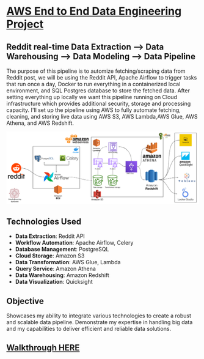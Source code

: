 # [AWS End to End Data Engineering Project](https://github.com/KevinGastelum/MyDataEngineering/tree/main/01._AWS_DataEngineeringProject#aws-end-to-end-data-engineering-project)

## Reddit real-time Data Extraction --> Data Warehousing --> Data Modeling --> Data Pipeline

The purpose of this pipeline is to automize fetching/scraping data from Reddit post, we will be using the Reddit API, Apache Airflow to trigger tasks that run once a day, Docker to run everything in a containerized local environment, and SQL Postgres database to store the fetched data. After setting everything up locally we want this pipeline running on Cloud infrastructure which provides additional security, storage and processing capacity. I'll set up the pipeline using AWS to fully automate fetching, cleaning, and storing live data using AWS S3, AWS Lambda,AWS Glue, AWS Athena, and AWS Redshift.

<img src="01._AWS_DataEngineeringProject\images\RedditDataEngineering-.png">

## Technologies Used

- **Data Extraction**: Reddit API
- **Workflow Automation**: Apache Airflow, Celery
- **Database Management**: PostgreSQL
- **Cloud Storage**: Amazon S3
- **Data Transformation**: AWS Glue, Lambda
- **Query Service**: Amazon Athena
- **Data Warehousing**: Amazon Redshift
- **Data Visualization**: Quicksight

<!-- ## Data Pipeline

- **Automated Data Processing Workflow**: Utilizing Apache Airflow and Celery for data processing.
- **Data Storage**: PostgreSQL and Amazon S3 for data storage.
- **Data Transformation**: Integrates AWS Glue, Lambda and Amazon Athena for effective data transformation and querying.
- **Scalable Data Warehousing**: Utilizes Amazon Redshift for a high-performance data warehousing solution. -->

## Objective

Showcases my ability to integrate various technologies to create a robust and scalable data pipeline. Demonstrate my expertise in handling big data and my capabilities to deliver efficient and reliable data solutions.

## [Walkthrough HERE](https://github.com/KevinGastelum/MyDataEngineering/tree/main/01._AWS_DataEngineeringProject#aws-end-to-end-data-engineering-project)

<!--

KEVIN'S PERSONAL NOTES/INSTRUCTIONS

Take screensshots of Docker/VSCode, AWS EC2/S3, Airflow/Celery, Glue/Lambda, Athena/Redshift, Visuals

Docker/ VSCODE Screenshot -- Connecting to Airflow locally through Docker container
EC2 CLI && S3 Bucket with reddit file screenshot -- Setting up AWS EC2 instance and S3 bucket for automated Data storage
Airflow / Celery screenshot -- Connecting to AWS from Airflow


-- DOCKER Commands used
- Shows all containers
docker ps
docker-compose ps

- Build/Start or update your containers
docker compose up -d --build
docker compose up -d
docker exec -it {container hash}
docker stop $(docker ps -a -q)
docker compose down

- REMOVE all containers Steps
docker stop $(docker ps -a -q)
docker rm $(docker ps -a -q)
docker system prune
docker system prune -a --volumes


-- FRESH Start steps
- Set up VENV through Conda
conda create --name redditDE python=3.9
conda activate redditDE // netflixDE

- Run reqs.txt to install all required packages
pip install -r requirements.txt

- Pull/Create config.conf settings , data/input, data/output, logs, plugins, tests
mkdir data logs plugins tests

compose up -d --build

run airflow on localhost:8080

Obtain Reddit API Keys and insert into your config file


-- AWS SETUP

- Go to AWS -> Create user -> Group -> EC2 instance -> S3 bucket
Begin @ min 9 to watch video walkthrough
https://www.youtube.com/watch?v=j_skupZ3zw0&t=3s

- Login to AWS with your new user (make sure user has admin privileges)
https://{YOUR ACNT ID}.signin.aws.amazon.com/console
- Create EC2 instance and launch

- Inside EC2 console
sudo apt-get update
sudo apt install python3-pip
sudo apt install python3.10-venv
- might need to restart terminal
python3 -m venv netflixDE
- Start Venv
source netflixDE/bin/activate

- Install AWS CLi
pip install --upgrade awscli
sudo pip install apache-airflow
airflow standalone -- to launch

-- OBTAIN SESSION TOKEN
- Run the following command inside your AWS EC2 instance to generate your AWS Session token. --duration-seconds can be any number
configure aws
aws sts get-session-token --duration-seconds 3600


-- SSH into AWS EC2 through VSCODE
- Download then locate .pem file directory ie Downloads
ssh -i "redditdataengineering-pair.pem" ubuntu@ec2{YOUR INSTANCE}



### FUTURE PROJECT NOTES:
Build 3 different End to End projects (AWS, Azure, GCP)

AWS:
Reddit Real time - (Docker, PSQL, Airflow), (EC2, S3, Lambda, Glue, Athena, Redshift)
https://www.youtube.com/watch?v=LSlt6iVI_9Y

Zillow End to End (AWS, Quicksight)
https://www.youtube.com/watch?v=j_skupZ3zw0&t=3s


Azure:
Power BI
https://www.youtube.com/watch?v=iQ41WqhHglk


GCP:
Uber Data Analytics
https://www.youtube.com/watch?v=WpQECq5Hx9g


Snowflake:
https://www.youtube.com/watch?v=qDmqE89DSQQ



FCC (Docker, PSQL, Build Pipeline from scratch, dbt, CRON, Airflow, Airbyte):
https://www.youtube.com/watch?v=PHsC_t0j1dU


-->
<!-- -->
<!-- -->
<!-- -->
